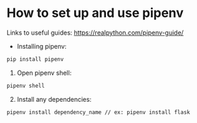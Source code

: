 # How to set up and use pipenv

Links to useful guides:
https://realpython.com/pipenv-guide/

- Installing pipenv:

```sh
pip install pipenv
```

1. Open pipenv shell:

```sh
pipenv shell
```


2. Install any dependencies:

```sh
pipenv install dependency_name // ex: pipenv install flask
```
